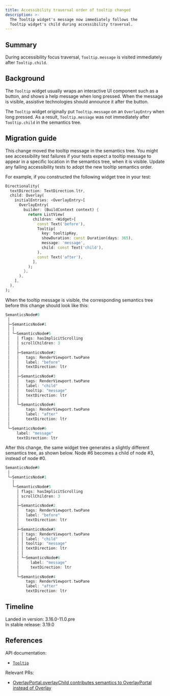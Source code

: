 ```yaml
---
title: Accessibility traversal order of tooltip changed 
description: >-
  The Tooltip widget's message now immediately follows the
  Tooltip widget's child during accessibility traversal.
---
```


## Summary

During accessibility focus traversal, `Tooltip.message` is
visited immediately after `Tooltip.child`.

## Background

The `Tooltip` widget usually wraps an interactive UI component such as a button,
and shows a help message when long pressed. 
When the message is visible, assistive technologies should announce it after
the button.

The `Tooltip` widget originally put `Tooltip.message` on
an `OverlayEntry` when long pressed.
As a result, `Tooltip.message` was not immediately after
`Tooltip.child` in the semantics tree.

## Migration guide

This change moved the tooltip message in the semantics tree.
You might see accessibility test failures if
your tests expect a tooltip message to appear in a
specific location in the semantics tree, when it is visible.
Update any failing accessibility tests to adopt the new tooltip semantics order.

For example, if you constructed the following widget tree in your test:

```dart
Directionality(
  textDirection: TextDirection.ltr,
  child: Overlay(
    initialEntries: <OverlayEntry>[
      OverlayEntry(
        builder: (BuildContext context) {
          return ListView(
            children: <Widget>[
              const Text('before'),
              Tooltip(
                key: tooltipKey,
                showDuration: const Duration(days: 365),
                message: 'message',
                child: const Text('child'),
              ),
              const Text('after'),
            ],
          );
        },
      ),
    ],
  ),
);
```

When the tooltip message is visible, the corresponding semantics tree before
this change should look like this:

```dart
SemanticsNode#0
 │
 ├─SemanticsNode#1
 │ │
 │ └─SemanticsNode#5
 │   │ flags: hasImplicitScrolling
 │   │ scrollChildren: 3
 │   │
 │   ├─SemanticsNode#2
 │   │   tags: RenderViewport.twoPane
 │   │   label: "before"
 │   │   textDirection: ltr
 │   │
 │   ├─SemanticsNode#3
 │   │   tags: RenderViewport.twoPane
 │   │   label: "child"
 │   │   tooltip: "message"
 │   │   textDirection: ltr
 │   │
 │   └─SemanticsNode#4
 │       tags: RenderViewport.twoPane
 │       label: "after"
 │       textDirection: ltr
 │
 └─SemanticsNode#6
     label: "message"
     textDirection: ltr
```

After this change, the same widget tree generates a
slightly different semantics tree, as shown below.
Node #6 becomes a child of node #3, instead of node #0.

```dart
SemanticsNode#0
 │
 └─SemanticsNode#1
   │
   └─SemanticsNode#5
     │ flags: hasImplicitScrolling
     │ scrollChildren: 3
     │
     ├─SemanticsNode#2
     │   tags: RenderViewport.twoPane
     │   label: "before"
     │   textDirection: ltr
     │
     ├─SemanticsNode#3
     │ │ tags: RenderViewport.twoPane
     │ │ label: "child"
     │ │ tooltip: "message"
     │ │ textDirection: ltr
     │ │
     │ └─SemanticsNode#6
     │     label: "message"
     │     textDirection: ltr
     │
     └─SemanticsNode#4
         tags: RenderViewport.twoPane
         label: "after"
         textDirection: ltr
```

## Timeline

Landed in version: 3.16.0-11.0.pre<br>
In stable release: 3.19.0

## References

API documentation:

* [`Tooltip`][]

Relevant PRs:

* [OverlayPortal.overlayChild contributes semantics to OverlayPortal instead of Overlay][]

[`Tooltip`]: {{site.api}}/flutter/material/Tooltip-class.html
[OverlayPortal.overlayChild contributes semantics to OverlayPortal instead of Overlay]: {{site.repo.flutter}}/pull/134921
